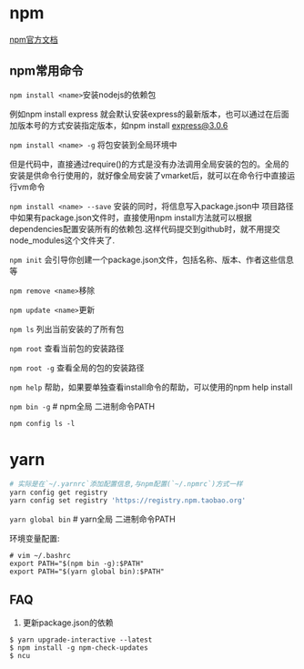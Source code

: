 # npm

[npm官方文档](https://docs.npmjs.com/)

## npm常用命令

`npm install <name>`安装nodejs的依赖包

例如npm install express 就会默认安装express的最新版本，也可以通过在后面加版本号的方式安装指定版本，如npm install express@3.0.6

`npm install <name> -g`  将包安装到全局环境中

但是代码中，直接通过require()的方式是没有办法调用全局安装的包的。全局的安装是供命令行使用的，就好像全局安装了vmarket后，就可以在命令行中直接运行vm命令

`npm install <name> --save`  安装的同时，将信息写入package.json中
项目路径中如果有package.json文件时，直接使用npm install方法就可以根据dependencies配置安装所有的依赖包.这样代码提交到github时，就不用提交node_modules这个文件夹了.

`npm init`  会引导你创建一个package.json文件，包括名称、版本、作者这些信息等

`npm remove <name>`移除

`npm update <name>`更新

`npm ls` 列出当前安装的了所有包

`npm root` 查看当前包的安装路径

`npm root -g`  查看全局的包的安装路径

`npm help`  帮助，如果要单独查看install命令的帮助，可以使用的npm help install

`npm bin -g`  # npm全局 二进制命令PATH

`npm config ls -l`
# yarn

```sh
# 实际是在`~/.yarnrc`添加配置信息,与npm配置(`~/.npmrc`)方式一样
yarn config get registry
yarn config set registry 'https://registry.npm.taobao.org'
```

`yarn global bin` # yarn全局 二进制命令PATH

环境变量配置:
```
# vim ~/.bashrc
export PATH="$(npm bin -g):$PATH"
export PATH="$(yarn global bin):$PATH"
```

## FAQ
1. 更新package.json的依赖
```
$ yarn upgrade-interactive --latest
$ npm install -g npm-check-updates
$ ncu
```
